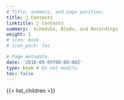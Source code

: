 ```yaml
---
# Title, summary, and page position.
title: 🤖 Contents
linktitle: 🤖 Contents
summary:  Schedule, Blods, and Recordings
weight: 1
# icon: book
# icon_pack: fas

# Page metadata.
date: '2018-09-09T00:00:00Z'
type: book # Do not modify.
toc: false
---
```


{{< list_children >}}
